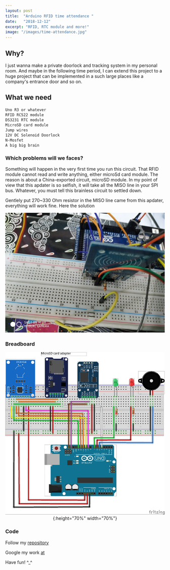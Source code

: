```yaml
---
layout: post
title:  "Arduino RFID time attendance "
date:   "2018-12-12"
excerpt: "RFID, RTC module and more!"
image: "/images/time-attendance.jpg"
---
```


## Why?
I just wanna make a private doorlock and tracking system in my personal room. And maybe in the following time period, I can extend this project to a huge project that can be implemented in a such large places like a company's entrance door and so on.


## What we need 
    Uno R3 or whatever
    RFID RC522 module
    DS3231 RTC module
    MicroSD card module
    Jump wires
    12V DC Solenoid Doorlock
    N-Mosfet
    A big big brain

### Which problems will we faces?
Something will happen in the very first time you run this circuit. That RFID module cannot read and write anything, either microSd card module.
The reason is about a China-exported circuit, microSD module. In my point of view that this apdater is so selfish, it will take all the MISO line in your SPI bus. Whatever, you must tell this brainless circuit to settled down.

Gentlely put 270~330 Ohm resistor in the MISO line came from this apdater, everything will work fine.
Here the solution

<span style="display:block;text-align:center">![wow](/images/time-attendance-1.jpg)
### Breadboard

<span style="display:block;text-align:center">![wow](/images/rfid-rc522_bb.jpg){:height="70%" width="70%"}

### Code

Follow my [repository](https://www.google.com)

Google my work [at](https://github.com/lesinh97/Arduino-Sketch)

Have fun! ^_^


